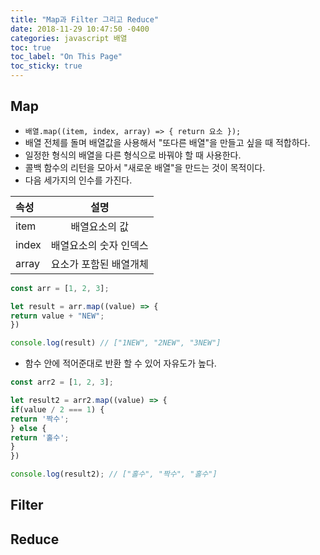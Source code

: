 ```yaml
---
title: "Map과 Filter 그리고 Reduce"
date: 2018-11-29 10:47:50 -0400
categories: javascript 배열
toc: true
toc_label: "On This Page"
toc_sticky: true
---
```

## Map
- `배열.map((item, index, array) => { return 요소 });`
- 배열 전체를 돌며 배열값을 사용해서 "또다른 배열"을 만들고 싶을 때 적합하다.
- 일정한 형식의 배열을 다른 형식으로 바꿔야 할 때 사용한다.
- 콜백 함수의 리턴을 모아서 "새로운 배열"을 만드는 것이 목적이다.
- 다음 세가지의 인수를 가진다.

| 속성 | 설명 |
|:--------|:-------:|
| item | 배열요소의 값 |
| index | 배열요소의 숫자 인덱스 |
| array | 요소가 포함된 배열개체 |

```js
const arr = [1, 2, 3];

let result = arr.map((value) => {
return value + "NEW";
})

console.log(result) // ["1NEW", "2NEW", "3NEW"]
```

- 함수 안에 적어준대로 반환 할 수 있어 자유도가 높다.
```js
const arr2 = [1, 2, 3];

let result2 = arr2.map((value) => {
if(value / 2 === 1) {
return '짝수';
} else {
return '홀수';
}
})

console.log(result2); // ["홀수", "짝수", "홀수"]
```

## Filter

## Reduce
